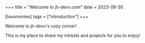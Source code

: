 +++
title = "Welcome to jh-devv.com"
date = 2023-08-30

[taxonomies]
tags = ["introduction"]
+++

Welcome to jh-devv's cozy corner!

This is my place to share my intrests and projects for you to enjoy!
